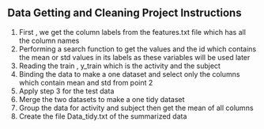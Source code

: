 ## Data Getting and Cleaning Project Instructions

1. First , we get the column labels from the features.txt file which has all the column names
2. Performing a search function to get the values and the id which contains the mean or std 
	values in its labels as these variables will be used later
3. Reading the train , y_train which is the activity and the subject
4. Binding the data to make a one dataset and select only the columns which contain mean and
   std from point 2
5. Apply step 3 for the test data
6. Merge the two datasets to make a one tidy dataset
7. Group the data for activity and subject then get the mean of all columns 
8. Create the file Data_tidy.txt of the summarized data